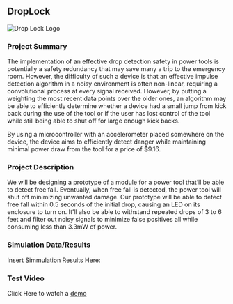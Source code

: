 ## DropLock 

![Drop Lock Logo](/DropLock-Website/assets/MicrosoftTeams-image%20(1).png)

### Project Summary

The implementation of an effective drop detection safety in power tools is potentially a safety redundancy that may save many a trip to the emergency room.
However, the difficulty of such a device is that an effective impulse detection algorithm in a noisy environment is often non-linear, requiring a convolutional process at every signal received. However, by putting a weighting the most recent data points over the older ones, an algorithm may be able to efficiently determine whether a device had a small jump from kick back during the use of the tool or if the user has lost control of the tool while still being able to shut off for large enough kick backs. 

By using a microcontroller with an accelerometer placed somewhere on the device, the device aims to efficiently detect danger while maintaining minimal power draw from the tool for a price of $9.16.


### Project Description

We will be designing a prototype of a module for a power tool that’ll be able to detect free fall. 
Eventually, when free fall is detected, the power tool will shut off minimizing unwanted damage.
Our prototype will be able to detect free fall within 0.5 seconds of the initial drop, causing an LED on its enclosure to turn on.
It’ll also be able to withstand repeated drops of 3 to 6 feet and filter out noisy signals to minimize false positives all while consuming less than 3.3mW of power. 


### Simulation Data/Results 

Insert Simmulation Results Here:

### Test Video

Click Here to watch a [demo](https://support.github.com/contact) 
